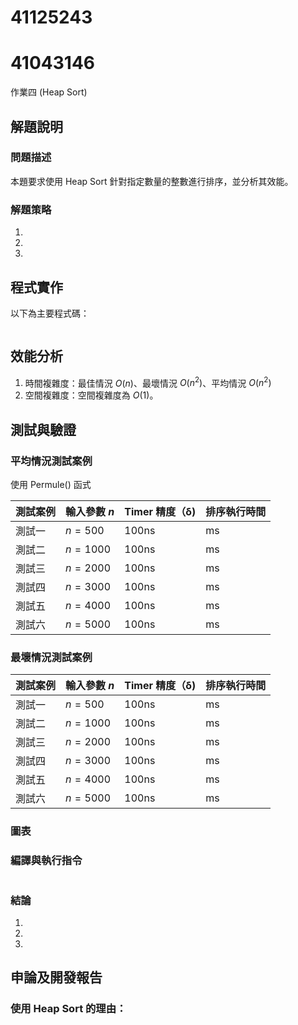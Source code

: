 # 41125243 
# 41043146

作業四 (Heap Sort)

## 解題說明

### 問題描述

本題要求使用 Heap Sort 針對指定數量的整數進行排序，並分析其效能。

### 解題策略

1. 
2. 
3.


## 程式實作

以下為主要程式碼：

```cpp

```

## 效能分析

1. 時間複雜度：最佳情況 $O(n)$、最壞情況 $O(n^2)$、平均情況 $O(n^2)$
2. 空間複雜度：空間複雜度為 $O(1)$。

## 測試與驗證

### 平均情況測試案例

使用 Permule() 函式

| 測試案例 | 輸入參數 $n$ | Timer 精度（δ) | 排序執行時間 |
|----------|--------------|--------------|-------------|
| 測試一   | $n = 500$    | 100ns        | ms       |
| 測試二   | $n = 1000$   | 100ns        | ms       |
| 測試三   | $n = 2000$   | 100ns        | ms      |
| 測試四   | $n = 3000$   | 100ns        | ms      |
| 測試五   | $n = 4000$   | 100ns        | ms      | 
| 測試六   | $n = 5000$   | 100ns        | ms     | 

### 最壞情況測試案例

| 測試案例 | 輸入參數 $n$ | Timer 精度（δ) | 排序執行時間 |
|----------|--------------|--------------|-------------|
| 測試一   | $n = 500$    | 100ns        | ms       |
| 測試二   | $n = 1000$   | 100ns        | ms       |
| 測試三   | $n = 2000$   | 100ns        | ms      |
| 測試四   | $n = 3000$   | 100ns        | ms      |
| 測試五   | $n = 4000$   | 100ns        | ms     | 
| 測試六   | $n = 5000$   | 100ns        | ms     | 

### 圖表


### 編譯與執行指令
```shell

```

### 結論

1.  
2. 
3. 

## 申論及開發報告

### 使用 Heap Sort 的理由：

   
